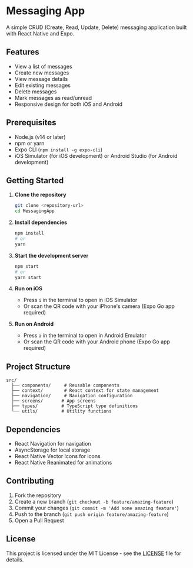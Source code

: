 # Messaging App

A simple CRUD (Create, Read, Update, Delete) messaging application built with React Native and Expo.

## Features

- View a list of messages
- Create new messages
- View message details
- Edit existing messages
- Delete messages
- Mark messages as read/unread
- Responsive design for both iOS and Android

## Prerequisites

- Node.js (v14 or later)
- npm or yarn
- Expo CLI (`npm install -g expo-cli`)
- iOS Simulator (for iOS development) or Android Studio (for Android development)

## Getting Started

1. **Clone the repository**
   ```bash
   git clone <repository-url>
   cd MessagingApp
   ```

2. **Install dependencies**
   ```bash
   npm install
   # or
   yarn
   ```

3. **Start the development server**
   ```bash
   npm start
   # or
   yarn start
   ```

4. **Run on iOS**
   - Press `i` in the terminal to open in iOS Simulator
   - Or scan the QR code with your iPhone's camera (Expo Go app required)

5. **Run on Android**
   - Press `a` in the terminal to open in Android Emulator
   - Or scan the QR code with your Android phone (Expo Go app required)

## Project Structure

```
src/
  ├── components/     # Reusable components
  ├── context/        # React context for state management
  ├── navigation/     # Navigation configuration
  ├── screens/       # App screens
  ├── types/         # TypeScript type definitions
  └── utils/         # Utility functions
```

## Dependencies

- React Navigation for navigation
- AsyncStorage for local storage
- React Native Vector Icons for icons
- React Native Reanimated for animations

## Contributing

1. Fork the repository
2. Create a new branch (`git checkout -b feature/amazing-feature`)
3. Commit your changes (`git commit -m 'Add some amazing feature'`)
4. Push to the branch (`git push origin feature/amazing-feature`)
5. Open a Pull Request

## License

This project is licensed under the MIT License - see the [LICENSE](LICENSE) file for details.
